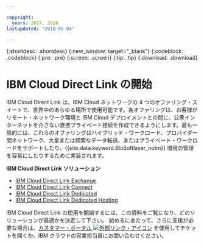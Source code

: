 ```yaml
---

copyright:
  years: 2017, 2018
lastupdated: "2018-05-04"

---
```


{:shortdesc: .shortdesc}
{:new_window: target="_blank"}
{:codeblock: .codeblock}
{:pre: .pre}
{:screen: .screen}
{:tip: .tip}
{:download: .download}

# IBM Cloud Direct Link の開始

IBM Cloud Direct Link は、IBM Cloud ネットワークの 4 つのオファリング・スイートで、世界中のあらゆる場所で使用可能です。各オファリングは、お客様がリモート・ネットワーク環境と IBM Cloud デプロイメントとの間に、公衆インターネットを介さない直接プライベート接続を作成できるようにします。最も一般的には、これらのオファリングはハイブリッド・ワークロード、プロバイダー間ネットワーク、大量または頻繁なデータ転送、またはプライベート・ワークロードをサポートしたり、{{site.data.keyword.BluSoftlayer_notm}} 環境の管理を容易にしたりするために実装されます。

**IBM Cloud Direct Link ソリューション**

 * [IBM Cloud Direct Link Exchange](about.html#the-direct-link-cloud-exchange-solution)
 * [IBM Cloud Direct Link Connect](about.html#the-direct-link-connect-solution)
 * [IBM Cloud Direct Link Dedicated](about.html#the-direct-link-dedicated-solution)
 * [IBM Cloud Direct Link Dedicated Hosting](about.html#the-direct-dedicated-hosting-solution)

IBM Cloud Direct Link の使用を開始するには、この資料をご覧になり、どのソリューションが最適かを決定して下さい。 始めるにあたって、さらに支援が必要な場合は、[カスタマー・ポータル ![外部リンク・アイコン](../../icons/launch-glyph.svg "外部リンク・アイコン")](https://control.softlayer.com/) を使用してチケットを開くか、IBM クラウドの営業担当員にお問い合わせください。
